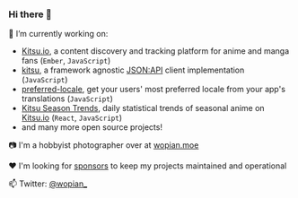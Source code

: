 ### Hi there 👋

🔭 I’m currently working on:

- [Kitsu.io], a content discovery and tracking platform for anime and manga fans (`Ember`, `JavaScript`)
- [kitsu], a framework agnostic [JSON:API] client implementation (`JavaScript`)
- [preferred-locale], get your users' most preferred locale from your app's translations (`JavaScript`)
- [Kitsu Season Trends], daily statistical trends of seasonal anime on [Kitsu.io] (`React`, `JavaScript`)
- and many more open source projects!

📷 I'm a hobbyist photographer over at [wopian.moe]

❤️ I'm looking for [sponsors] to keep my projects maintained and operational

📫 Twitter: [@wopian_]

[Kitsu.io]:https://github.com/hummingbird-me
[kitsu]:https://github.com/wopian/kitsu
[preferred-locale]:https://github.com/wopian/preferred-locale
[JSON:API]:https://jsonapi.org
[Kitsu Season Trends]:https://github.com/wopian/kitsu-season-trends
[@wopian_]:https://twitter.com/wopian_
[sponsors]:https://github.com/sponsors/wopian
[wopian.moe]:https://www.wopian.moe
